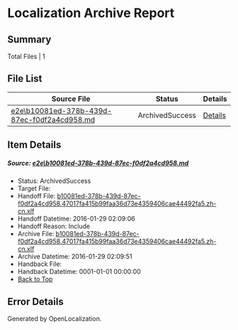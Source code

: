 # <a name='report-top'></a> Localization Archive Report

## Summary
 Total Files | 1

## File List
 Source File | Status | Details 
 ----------- | ------ | ------- 
 [e2e\b10081ed-378b-439d-87ec-f0df2a4cd958.md](https://github.com/OpenLocalizationTest/oltest/blob/8184a9e9c04a466f02d2f2375279a2a4a33a97cf/e2e/b10081ed-378b-439d-87ec-f0df2a4cd958.md) | ArchivedSuccess | [Details](#a4959726ca3c9b47421d12431eedfdfa3405dc422)

## Item Details
##### <a name='a4959726ca3c9b47421d12431eedfdfa3405dc422'></a> Source: [e2e\b10081ed-378b-439d-87ec-f0df2a4cd958.md](https://github.com/OpenLocalizationTest/oltest/blob/8184a9e9c04a466f02d2f2375279a2a4a33a97cf/e2e/b10081ed-378b-439d-87ec-f0df2a4cd958.md)
* Status: ArchivedSuccess
* Target File: 
* Handoff File: [b10081ed-378b-439d-87ec-f0df2a4cd958.47017fa415b99faa36d73e4359406cae44492fa5.zh-cn.xlf](https://github.com/OpenLocalizationTestOrg/olhandoff/blob/c4fdd7da44302e9250773faf165ecc2100623b64/ol-handoff/OpenLocalizationTestOrg/oltest.zh-cn/tianzh/b10081ed-378b-439d-87ec-f0df2a4cd958.47017fa415b99faa36d73e4359406cae44492fa5.zh-cn.xlf)
* Handoff Datetime: 2016-01-29 02:09:06
* Handoff Reason: Include
* Archive File: [b10081ed-378b-439d-87ec-f0df2a4cd958.47017fa415b99faa36d73e4359406cae44492fa5.zh-cn.xlf](https://github.com/OpenLocalizationTestOrg/olhandoff/blob/c3d0858de0ce0846d670d836c2ef8f66fc2473d2/ol-handoff/OpenLocalizationTestOrg/oltest.zh-cn/tianzh/archive/b10081ed-378b-439d-87ec-f0df2a4cd958.47017fa415b99faa36d73e4359406cae44492fa5.zh-cn.xlf)
* Archive Datetime: 2016-01-29 02:09:51
* Handback File: 
* Handback Datetime: 0001-01-01 00:00:00
* [Back to Top](#report-top)


## Error Details

Generated by OpenLocalization.
